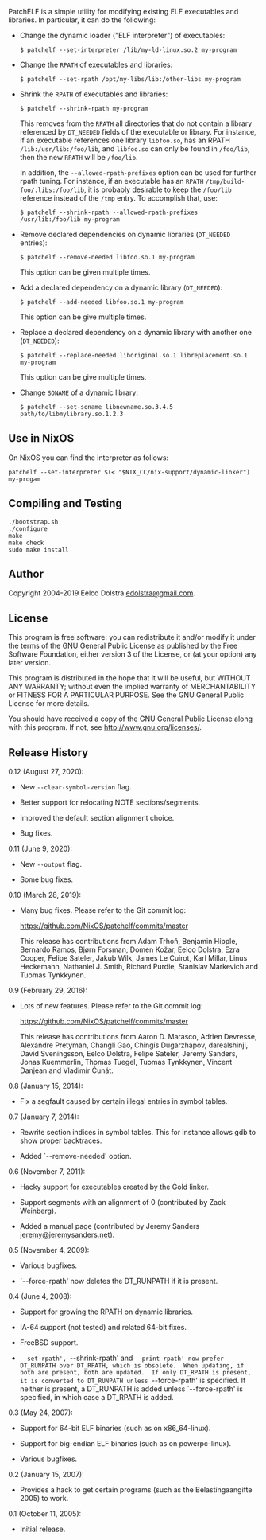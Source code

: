 PatchELF is a simple utility for modifying existing ELF executables and
libraries.  In particular, it can do the following:

* Change the dynamic loader ("ELF interpreter") of executables:

  ```console
  $ patchelf --set-interpreter /lib/my-ld-linux.so.2 my-program
  ```

* Change the `RPATH` of executables and libraries:

  ```console
  $ patchelf --set-rpath /opt/my-libs/lib:/other-libs my-program
  ```

* Shrink the `RPATH` of executables and libraries:

  ```console
  $ patchelf --shrink-rpath my-program
  ```

  This removes from the `RPATH` all directories that do not contain a
  library referenced by `DT_NEEDED` fields of the executable or library.
  For instance, if an executable references one library `libfoo.so`, has
  an RPATH `/lib:/usr/lib:/foo/lib`, and `libfoo.so` can only be found
  in `/foo/lib`, then the new `RPATH` will be `/foo/lib`.

  In addition, the `--allowed-rpath-prefixes` option can be used for
  further rpath tuning. For instance, if an executable has an `RPATH`
  `/tmp/build-foo/.libs:/foo/lib`, it is probably desirable to keep
  the `/foo/lib` reference instead of the `/tmp` entry. To accomplish
  that, use:

  ```console
  $ patchelf --shrink-rpath --allowed-rpath-prefixes /usr/lib:/foo/lib my-program
  ```

* Remove declared dependencies on dynamic libraries (`DT_NEEDED`
  entries):

  ```console
  $ patchelf --remove-needed libfoo.so.1 my-program
  ```

  This option can be given multiple times.

* Add a declared dependency on a dynamic library (`DT_NEEDED`):

  ```console
  $ patchelf --add-needed libfoo.so.1 my-program
  ```

  This option can be give multiple times.

* Replace a declared dependency on a dynamic library with another one
  (`DT_NEEDED`):

  ```console
  $ patchelf --replace-needed liboriginal.so.1 libreplacement.so.1 my-program
  ```

  This option can be give multiple times.

* Change `SONAME` of a dynamic library:

  ```console
  $ patchelf --set-soname libnewname.so.3.4.5 path/to/libmylibrary.so.1.2.3
  ```

## Use in NixOS

On NixOS you can find the interpreter as follows:

```console
patchelf --set-interpreter $(< "$NIX_CC/nix-support/dynamic-linker") my-progam
```

## Compiling and Testing

```console
./bootstrap.sh
./configure
make
make check
sudo make install
```

## Author

Copyright 2004-2019 Eelco Dolstra <edolstra@gmail.com>.

## License

This program is free software: you can redistribute it and/or modify
it under the terms of the GNU General Public License as published by
the Free Software Foundation, either version 3 of the License, or (at
your option) any later version.

This program is distributed in the hope that it will be useful, but
WITHOUT ANY WARRANTY; without even the implied warranty of
MERCHANTABILITY or FITNESS FOR A PARTICULAR PURPOSE.  See the GNU
General Public License for more details.

You should have received a copy of the GNU General Public License
along with this program.  If not, see <http://www.gnu.org/licenses/>.

## Release History

0.12 (August 27, 2020):

* New `--clear-symbol-version` flag.

* Better support for relocating NOTE sections/segments.

* Improved the default section alignment choice.

* Bug fixes.

0.11 (June 9, 2020):

* New `--output` flag.

* Some bug fixes.

0.10 (March 28, 2019):

* Many bug fixes. Please refer to the Git commit log:

    https://github.com/NixOS/patchelf/commits/master

  This release has contributions from Adam Trhoň, Benjamin Hipple,
  Bernardo Ramos, Bjørn Forsman, Domen Kožar, Eelco Dolstra, Ezra
  Cooper, Felipe Sateler, Jakub Wilk, James Le Cuirot, Karl Millar,
  Linus Heckemann, Nathaniel J. Smith, Richard Purdie, Stanislav
  Markevich and Tuomas Tynkkynen.

0.9 (February 29, 2016):

* Lots of new features. Please refer to the Git commit log:

    https://github.com/NixOS/patchelf/commits/master

  This release has contributions from Aaron D. Marasco, Adrien
  Devresse, Alexandre Pretyman, Changli Gao, Chingis Dugarzhapov,
  darealshinji, David Sveningsson, Eelco Dolstra, Felipe Sateler,
  Jeremy Sanders, Jonas Kuemmerlin, Thomas Tuegel, Tuomas Tynkkynen,
  Vincent Danjean and Vladimír Čunát.

0.8 (January 15, 2014):

* Fix a segfault caused by certain illegal entries in symbol tables.

0.7 (January 7, 2014):

* Rewrite section indices in symbol tables. This for instance allows
  gdb to show proper backtraces.

* Added `--remove-needed' option.

0.6 (November 7, 2011):

* Hacky support for executables created by the Gold linker.

* Support segments with an alignment of 0 (contributed by Zack
  Weinberg).

* Added a manual page (contributed by Jeremy Sanders
  <jeremy@jeremysanders.net>).

0.5 (November 4, 2009):

* Various bugfixes.

* `--force-rpath' now deletes the DT_RUNPATH if it is present.

0.4 (June 4, 2008):

* Support for growing the RPATH on dynamic libraries.

* IA-64 support (not tested) and related 64-bit fixes.

* FreeBSD support.

* `--set-rpath', `--shrink-rpath' and `--print-rpath' now prefer
  DT_RUNPATH over DT_RPATH, which is obsolete.  When updating, if both
  are present, both are updated.  If only DT_RPATH is present, it is
  converted to DT_RUNPATH unless `--force-rpath' is specified.  If
  neither is present, a DT_RUNPATH is added unless `--force-rpath' is
  specified, in which case a DT_RPATH is added.

0.3 (May 24, 2007):

* Support for 64-bit ELF binaries (such as on x86_64-linux).

* Support for big-endian ELF binaries (such as on powerpc-linux).

* Various bugfixes.

0.2 (January 15, 2007):

* Provides a hack to get certain programs (such as the
  Belastingaangifte 2005) to work.

0.1 (October 11, 2005):

* Initial release.
